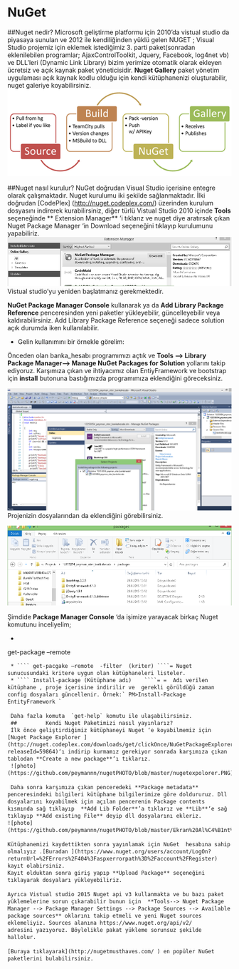 # NuGet
##Nuget nedir?
Microsoft geliştirme platformu için 2010’da vistual studio da piyasaya sunulan ve 2012 ile kendiliğinden yüklü gelen NUGET ; Visual Studio projemiz için eklemek istediğimiz 3. parti paket(sonradan eklenilebilen programlar; AjaxControlToolkit, Jquery, Facebook, log4net vb) ve DLL’leri (Dynamic Link Library)  bizim yerimize otomatik olarak ekleyen ücretsiz  ve açık kaynak paket yöneticisidir. **Nuget Gallery** paket yönetim uygulaması açık kaynak kodlu olduğu için kendi kütüphanenizi oluşturabilir,  nuget galeriye koyabilirsiniz.
![photo](https://github.com/peymannn/nugetPHOTO/blob/master/nuget1.png)

##Nuget nasıl kurulur?
NuGet doğrudan Visual Studio içerisine entegre olarak çalışmaktadır. Nuget kurulumu iki şekilde sağlanmaktadır. İlki doğrudan [CodePlex] (http://nuget.codeplex.com/) üzerinden kurulum dosyasını indirerek kurabilirsiniz, diğer türlü Vistual Studio 2010 içinde **Tools**  seçeneğinde         **  Extension Manager** ’i   tıklarız ve nuget diye aratırsak çıkan Nuget Package Manager ‘in Download seçeneğini tıklayıp kurulumunu yapabiliriz.
![photo](https://github.com/peymannn/nugetPHOTO/blob/master/Ekran%20Al%C4%B1nt%C4%B1s%C4%B1n%202.PNG)
Vistual studio’yu yeniden başlatmanız gerekmektedir. 

**NuGet Package Manager Console** kullanarak ya da **Add Library Package Reference** penceresinden yeni paketler yükleyebilir, güncelleyebilir veya kaldırabilirsiniz. Add Library Package Reference seçeneği sadece solution açık durumda iken kullanılabilir. 
* Gelin kullanımını bir örnekle  görelim:

Önceden olan banka_hesabı programımızı açtık ve **Tools --> Library Package Manager--> Manage NuGet Packages for Solution**   yollarını takip ediyoruz. Karşımıza çıkan ve ihtiyacımız olan EntiyFramework ve bootstrap için **install** butonuna bastığımızda programımıza eklendiğini göreceksiniz.

![photo](https://github.com/peymannn/nugetPHOTO/blob/master/Ekran%20Al%C4%B1nt%C4%B1s%C4%B13.PNG)
Projenizin dosyalarından da eklendiğini görebilirsiniz.

![photo](https://github.com/peymannn/nugetPHOTO/blob/master/6.PNG)

 Şimdide **Package Manager Console** ‘da işimize yarayacak birkaç Nuget komutunu inceliyelim;
 
 * ````
 get-package –remote
````= Nuget sunucusu üzerinde bulunan ve  indirebileceğiniz tüm kütüphaneleri  listeler.
 * ```` get-pacgake –remote  -filter  (kriter) ````= Nuget sunucusundaki kritere uygun olan kütüphaneleri listeler.
 * ````	Install-package (Kütüphane adı)    ````= =  Adı verilen kütüphane , proje içerisine indirilir ve  gerekli görüldüğü zaman config dosyaları güncellenir. Örnek:` PM>Install-Package EntityFramework `

 Daha fazla komuta  `get-help` komutu ile ulaşabilirsiniz.
 ##         Kendi Nuget Paketimizi nasıl yayınlarız?
 İlk önce geliştirdiğimiz kütüphaneyi Nuget ‘e koyabilmemiz için [Nuget Package Explorer ](http://nuget.codeplex.com/downloads/get/clickOnce/NuGetPackageExplorer.application?releaseId=59864)‘ı indirip kurmamız gerekiyor sonrada karşımıza çıkan tablodan **Create a new package**‘ı tıklarız.
 ![photo](https://github.com/peymannn/nugetPHOTO/blob/master/nugetexpolorer.PNG)
 
 Daha sonra karşımıza çıkan penceredeki **Package metadata** penceresindeki bilgileri kütüphane bilgilerimize göre doldururuz. Dll dosyalarını koyabilmek için açılan pencerenin Package contents kısmında sağ tıklayıp  **Add Lib Folder**’a tıklarız ve **Lib**‘e sağ tıklayıp **Add existing File** deyip dll dosyalarını ekleriz.
![photo](https://github.com/peymannn/nugetPHOTO/blob/master/Ekran%20Al%C4%B1nt%C4%B1s%C4%B17.PNG)

Kütüphanemizi kaydettikten sonra yayınlamak için NuGet  hesabına sahip olmalıyız .[Buradan ](https://www.nuget.org/users/account/LogOn?returnUrl=%2FErrors%2F404%3Faspxerrorpath%3D%2Faccount%2FRegister) kayıt olabirsiniz.
Kayıt olduktan sonra giriş yapıp **Upload Package** seçeneğini tıklayarak dosyaları yükleyebiliriz.

Ayrıca Vistual studio 2015 Nuget api v3 kullanmakta ve bu bazı paket yüklemelerine sorun çıkarabilir bunun için  **Tools--> Nuget Package Manager --> Package Manager Settings --> Package Sources --> Available package sources** oklarını takip etmeli ve yeni Nuget sources eklemeliyiz. Sources alanına https://www.nuget.org/api/v2/   
adresini yazıyoruz. Böylelikle pakat yükleme sorunsuz şekilde hallolur.

[Buraya tıklayarak](http://nugetmusthaves.com/ ) en popüler NuGet paketlerini bulabilirsiniz.

